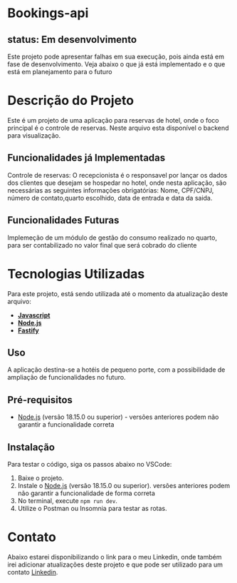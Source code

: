 # Bookings-api

## status: Em desenvolvimento
Este projeto pode apresentar falhas em sua execução, pois ainda está em fase de desenvolvimento. Veja abaixo o que já está implementado e o que está em planejamento para o futuro


# Descrição do Projeto
Este é um projeto de uma aplicação para reservas de hotel, onde o foco principal é o controle de reservas. Neste arquivo esta disponível o backend para visualização.

## Funcionalidades já Implementadas
Controle de reservas: O recepcionista é o responsavel por lançar os dados dos clientes que desejam se hospedar no hotel, onde nesta aplicação, são necessárias as seguintes informações obrigatórias: Nome, CPF/CNPJ, número de contato,quarto escolhido, data de entrada e data da saida.

## Funcionalidades Futuras
Implemeção de um módulo de gestão do consumo realizado no quarto, para ser contabilizado no valor final que será cobrado do cliente

# Tecnologias Utilizadas

Para este projeto, está sendo utilizada até o momento da atualização deste arquivo:
- [**Javascript**](https://developer.mozilla.org/pt-BR/docs/Web/JavaScript)
- [**Node.js**](https://nodejs.org/)
- [**Fastify**](https://www.fastify.io/)


## Uso
A aplicação destina-se a hotéis de pequeno porte, com a possibilidade de ampliação de funcionalidades no futuro.


## Pré-requisitos
- [Node.js](https://nodejs.org/) (versão 18.15.0 ou superior) - versões anteriores podem não garantir a funcionalidade correta

## Instalação 
Para testar o código, siga os passos abaixo no VSCode:
1. Baixe o projeto.
2. Instale o [Node.js](https://nodejs.org/) (versão 18.15.0 ou superior). versões anteriores podem não garantir a funcionalidade de forma correta
3. No terminal, execute `npm run dev`.
4. Utilize o Postman ou Insomnia para testar as rotas.
 
# Contato
Abaixo estarei disponibilizando o link para o meu Linkedin, onde também irei adicionar atualizações deste projeto e que pode ser utilizado para um contato 
[Linkedin](https://www.linkedin.com/in/lucas-pereira-0470aa227/).